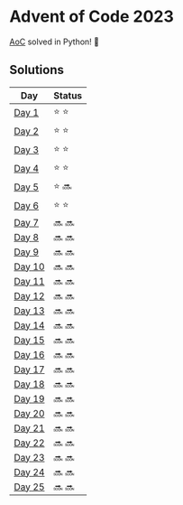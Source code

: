 # Advent of Code 2023

[AoC](https://adventofcode.com/2023) solved in Python! :snake:

## Solutions
| Day | Status |
| --- | ------ |
| [Day 1](https://github.com/Accieo/aoc-2023/blob/main/main/day01.py) | :star: :star: |
| [Day 2](https://github.com/Accieo/aoc-2023/blob/main/main/day02.py) | :star: :star: |
| [Day 3](https://github.com/Accieo/aoc-2023/blob/main/main/day03.py) | :star: :star: |
| [Day 4](https://github.com/Accieo/aoc-2023/blob/main/main/day04.py) | :star: :star: |
| [Day 5](https://github.com/Accieo/aoc-2023/blob/main/main/day05.py) | :star: :soon: |
| [Day 6](https://github.com/Accieo/aoc-2023/blob/main/main/day06.py) | :star: :star: |
| [Day 7](https://github.com/Accieo/aoc-2023/blob/main/main/day07.py) | :soon: :soon: |
| [Day 8](https://github.com/Accieo/aoc-2023/blob/main/main/day08.py) | :soon: :soon: |
| [Day 9](https://github.com/Accieo/aoc-2023/blob/main/main/day09.py) | :soon: :soon: |
| [Day 10](https://github.com/Accieo/aoc-2023/blob/main/main/day10.py) | :soon: :soon: |
| [Day 11](https://github.com/Accieo/aoc-2023/blob/main/main/day11.py) | :soon: :soon: |
| [Day 12](https://github.com/Accieo/aoc-2023/blob/main/main/day12.py) | :soon: :soon: |
| [Day 13](https://github.com/Accieo/aoc-2023/blob/main/main/day13.py) | :soon: :soon: |
| [Day 14](https://github.com/Accieo/aoc-2023/blob/main/main/day14.py) | :soon: :soon: |
| [Day 15](https://github.com/Accieo/aoc-2023/blob/main/main/day15.py) | :soon: :soon: |
| [Day 16](https://github.com/Accieo/aoc-2023/blob/main/main/day16.py) | :soon: :soon: |
| [Day 17](https://github.com/Accieo/aoc-2023/blob/main/main/day17.py) | :soon: :soon: |
| [Day 18](https://github.com/Accieo/aoc-2023/blob/main/main/day18.py) | :soon: :soon: |
| [Day 19](https://github.com/Accieo/aoc-2023/blob/main/main/day19.py) | :soon: :soon: |
| [Day 20](https://github.com/Accieo/aoc-2023/blob/main/main/day20.py) | :soon: :soon: |
| [Day 21](https://github.com/Accieo/aoc-2023/blob/main/main/day21.py) | :soon: :soon: |
| [Day 22](https://github.com/Accieo/aoc-2023/blob/main/main/day22.py) | :soon: :soon: |
| [Day 23](https://github.com/Accieo/aoc-2023/blob/main/main/day23.py) | :soon: :soon: |
| [Day 24](https://github.com/Accieo/aoc-2023/blob/main/main/day24.py) | :soon: :soon: |
| [Day 25](https://github.com/Accieo/aoc-2023/blob/main/main/day25.py) | :soon: :soon: |

